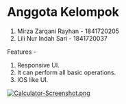 # Anggota Kelompok
1. Mirza Zarqani Rayhan - 1841720205
2. Lili Nur Indah Sari - 1841720037

Features - 
1) Responsive UI.
2) It can perform all basic operations.
3) IOS like UI.

[![Calculator-Screenshot.png](https://i.postimg.cc/nzqysW22/Calculator-Screenshot.png)](https://postimg.cc/phXG4qg5)
